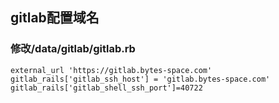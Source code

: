 ## gitlab配置域名
### 修改/data/gitlab/gitlab.rb
```
external_url 'https://gitlab.bytes-space.com'
gitlab_rails['gitlab_ssh_host'] = 'gitlab.bytes-space.com'
gitlab_rails['gitlab_shell_ssh_port']=40722
```
